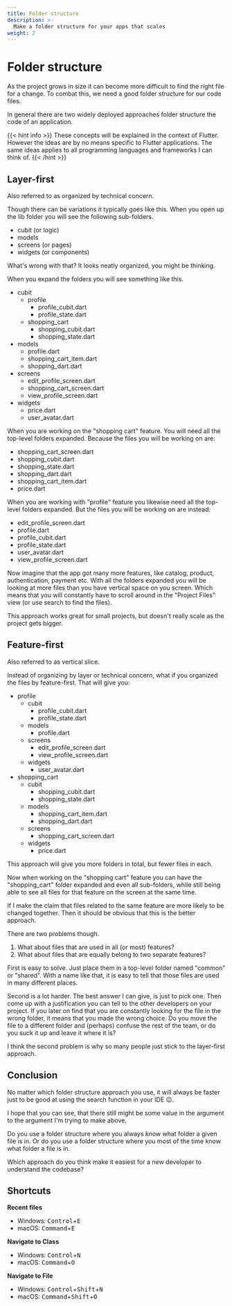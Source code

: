 ```yaml
---
title: Folder structure
description: >-
  Make a folder structure for your apps that scales
weight: 2
---
```


# Folder structure

As the project grows in size it can become more difficult to find the right file
for a change.
To combat this, we need a good folder structure for our code files.

In general there are two widely deployed approaches folder structure the code of
an application.

{{< hint info >}}
These concepts will be explained in the context of Flutter.
However the ideas are by no means specific to Flutter applications.
The same ideas applies to all programming languages and frameworks I can think
of.
{{< /hint >}}

## Layer-first

Also referred to as organized by technical concern.

Though there can be variations it typically goes like this.
When you open up the lib folder you will see the following sub-folders.

- cubit (or logic)
- models
- screens (or pages)
- widgets (or components)

What's wrong with that?
It looks neatly organized, you might be thinking.

When you expand the folders you will see something like this.

- cubit
  - profile
    - profile_cubit.dart
    - profile_state.dart
  - shopping_cart
    - shopping_cubit.dart
    - shopping_state.dart
- models
  - profile.dart
  - shopping_cart_item.dart
  - shopping_dart.dart
- screens
  - edit_profile_screen.dart
  - shopping_cart_screen.dart
  - view_profile_screen.dart
- widgets
  - price.dart
  - user_avatar.dart

When you are working on the "shopping cart" feature.
You will need all the top-level folders expanded.
Because the files you will be working on are:

- shopping_cart_screen.dart
- shopping_cubit.dart
- shopping_state.dart
- shopping_dart.dart
- shopping_cart_item.dart
- price.dart

When you are working with "profile" feature you likewise need all the top-level
folders expanded.
But the files you will be working on are instead:

- edit_profile_screen.dart
- profile.dart
- profile_cubit.dart
- profile_state.dart
- user_avatar.dart
- view_profile_screen.dart

Now imagine that the app got many more features, like catalog, product,
authentication, payment etc.
With all the folders expanded you will be looking at more files than you have
vertical space on you screen.
Which means that you will constantly have to scroll around in the "Project
Files" view (or use search to find the files).

This approach works great for small projects, but doesn't really scale as the
project gets bigger.

## Feature-first

Also referred to as vertical slice.

Instead of organizing by layer or technical concern, what if you organized the
files by feature-first.
That will give you:

- profile
  - cubit
    - profile_cubit.dart
    - profile_state.dart
  - models
    - profile.dart
  - screens
    - edit_profile_screen.dart
    - view_profile_screen.dart
  - widgets
    - user_avatar.dart
- shopping_cart
  - cubit
    - shopping_cubit.dart
    - shopping_state.dart
  - models
    - shopping_cart_item.dart
    - shopping_dart.dart
  - screens
    - shopping_cart_screen.dart
  - widgets
    - price.dart

This approach will give you more folders in total, but fewer files in each.

Now when working on the "shopping cart" feature you can have the "shopping_cart"
folder expanded and even all sub-folders, while still being able to see all
files for that feature on the screen at the same time.

If I make the claim that files related to the same feature are more likely to be
changed together.
Then it should be obvious that this is the better approach.

There are two problems though.

1. What about files that are used in all (or most) features?
2. What about files that are equally belong to two separate features?

First is easy to solve.
Just place them in a top-level folder named "common" or "shared".
With a name like that, it is easy to tell that those files are used in many
different places.

Second is a lot harder.
The best answer I can give, is just to pick one.
Then come up with a justification you can tell to the other developers on your
project.
If you later on find that you are constantly looking for the file in the wrong
folder, it means that you made the wrong choice.
Do you move the file to a different folder and (perhaps) confuse the rest of the team, or do you suck it up and leave it where it is?

I think the second problem is why so many people just stick to the layer-first
approach.

## Conclusion

No matter which folder structure approach you use, it will always be faster just
to be good at using the search function in your IDE 😉.

I hope that you can see, that there still might be some value in the argument to
the argument I'm trying to make above.

Do you use a folder structure where you always know what folder a given file is in.
Or do you use a folder structure where you most of the time know what folder a
file is in.

Which approach do you think make it easiest for a new developer to understand
the codebase?

## Shortcuts

**Recent files**

- Windows: <kbd>Control</kbd>+<kbd>E</kbd>
- macOS: <kbd>Command</kbd>+<kbd>E</kbd>

**Navigate to Class**

- Windows: <kbd>Control</kbd>+<kbd>N</kbd>
- macOS: <kbd>Command</kbd>+<kbd>O</kbd>

**Navigate to File**

- Windows: <kbd>Control</kbd>+<kbd>Shift</kbd>+<kbd>N</kbd>
- macOS: <kbd>Command</kbd>+<kbd>Shift</kbd>+<kbd>O</kbd>
